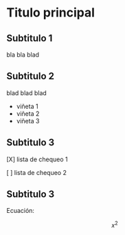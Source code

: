 # Titulo principal

## Subtitulo 1

bla bla blad

## Subtitulo 2

blad blad blad

* viñeta 1
* viñeta 2
* viñeta 3

## Subtitulo 3

[X] lista de chequeo 1

[ ] lista de chequeo 2

## Subtitulo 3

Ecuación:

$$x^2$$
